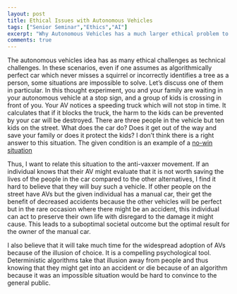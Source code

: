 ```yaml
---
layout: post
title: Ethical Issues with Autonomous Vehicles
tags: ["Senior Seminar","Ethics","AI"]
excerpt: "Why Autonomous Vehicles has a much larger ethical problem to solve than technical before they can become mainstream"
comments: true
---
```


The autonomous vehicles idea has as many ethical challenges as technical challenges. In these scenarios, even if one assumes as algorithmically perfect car which never misses a squirrel or incorrectly identifies a tree as a person, some situations are impossible to solve. Let’s discuss one of them in particular. In this thought experiment, you and your family are waiting in your autonomous vehicle at a stop sign, and a group of kids is crossing in front of you. Your AV notices a speeding truck which will not stop in time. It calculates that if it blocks the truck, the harm to the kids can be prevented by your car will be destroyed. There are three people in the vehicle but ten kids on the street. What does the car do? Does it get out of the way and save your family or does it protect the kids? I don’t think there is a right answer to this situation. The given condition is an example of a [no-win situation](https://en.wikipedia.org/wiki/No-win_situation)

Thus, I want to relate this situation to the anti-vaxxer movement. If an individual knows that their AV might evaluate that it is not worth saving the lives of the people in the car compared to the other alternatives, I find it hard to believe that they will buy such a vehicle. If other people on the street have AVs but the given individual has a manual car, their get the benefit of decreased accidents because the other vehicles will be perfect but in the rare occasion where there might be an accident, this individual can act to preserve their own life with disregard to the damage it might cause. This leads to a suboptimal societal outcome but the optimal result for the owner of the manual car.

I also believe that it will take much time for the widespread adoption of AVs because of the illusion of choice. It is a compelling psychological tool. Deterministic algorithms take that illusion away from people and thus knowing that they might get into an accident or die because of an algorithm because it was an impossible situation would be hard to convince to the general public.
